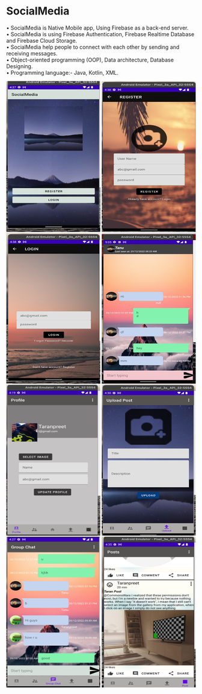 # SocialMedia
•	SocialMedia is Native Mobile app, Using Firebase as a back-end server.                       
•	SocialMedia is using Firebase Authentication, Firebase Realtime Database and Firebase Cloud Storage.                    
• SocialMedia help people to connect with each other by sending and receiving messages.       
• Object-oriented programming (OOP), Data architecture, Database Designing.            
•	Programming language:- Java, Kotlin, XML.  

<p float="left">
  <img src="app/src/main/res/drawable/CB527C68-7B2E-4C29-BAF4-D9D024553788.jpeg" width="250" height="400"/>
  <img src="app/src/main/res/drawable/68F8395F-2CAA-4211-82C7-7CA175C43909.jpeg" width="250" height="400"/>
    <img src="app/src/main/res/drawable/863D4636-C040-48E7-A80B-A25258CD1FBD.jpeg" width="250" height="400"/>
      <img src="app/src/main/res/drawable/F0D6C229-AA62-4CE3-8B09-2D3F5F53BCE2.jpeg" width="250" height="400"/>
    <img src="app/src/main/res/drawable/6EDCD47B-5A69-4E78-AAE5-5492B9799E40.jpeg" width="250" height="400"/>
  <img src="app/src/main/res/drawable/7DE1D0F9-665D-4FC9-A538-E351BD2D55A6.jpeg" width="250" height="400"/>
  <img src="app/src/main/res/drawable/828076E5-4658-495A-B677-545A630EDD57.jpeg" width="250" height="400"/>
  <img src="app/src/main/res/drawable/836B0873-17FE-4BF5-A702-9FFD57F10B3D.jpeg" width="250" height="400"/>

</p>
<p float="left">
 
</p>


